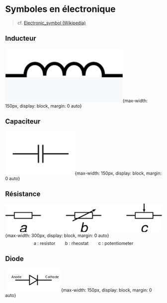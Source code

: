 
# Symboles en électronique

> cf. [Electronic_symbol (Wikipedia)](https://en.wikipedia.org/wiki/Electronic_symbol)

## Inducteur

![](/assets/images/symbol.inducteur.png){max-width: 150px, display: block, margin: 0 auto}

## Capaciteur

![](/assets/images/symbol.capaciteur.png){max-width: 150px, display: block, margin: 0 auto}

## Résistance

![](/assets/images/symbol.resistance.png){max-width: 300px, display: block, margin: 0 auto}
$$
\text{a : resistor} \qquad
\text{b : rheostat} \qquad
\text{c : potentiometer}
$$

## Diode

![](/assets/images/symbol.diode.png){max-width: 150px, display: block, margin: 0 auto}